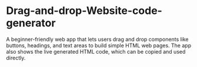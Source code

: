 # Drag-and-drop-Website-code-generator
A beginner-friendly web app that lets users drag and drop components like buttons, headings, and text areas to build simple HTML web pages. The app also shows the live generated HTML code, which can be copied and used directly.
